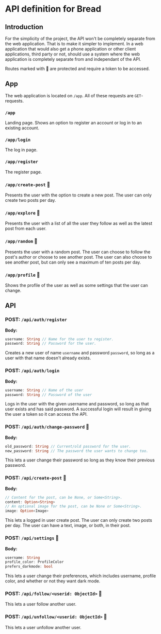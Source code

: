 # API definition for Bread

## Introduction

For the simplicity of the project, the API won't be completely separate from the web application. That is to make it simpler to implement. In a web application that would also get a phone application or other client applications, third party or not, should use a system where the web application is completely separate from and independant of the API.

Routes marked with 🔐 are protected and require a token to be accessed.

## App

The web application is located on `/app`. All of these requests are `GET`-requests.

### `/app`

Landing page. Shows an option to register an account or log in to an existing account.

### `/app/login`

The log in page.

### `/app/register`

The register page.

### `/app/create-post` 🔐

Presents the user with the option to create a new post. The user can only create two posts per day.

### `/app/explore` 🔐

Presents the user with a list of all the user they follow as well as the latest post from each user.

### `/app/random` 🔐

Presents the user with a random post. The user can choose to follow the post's author or choose to see another post. The user can also choose to see another post, but can only see a maximum of ten posts per day.

### `/app/profile` 🔐

Shows the profile of the user as well as some settings that the user can change.

## API

### POST: `/api/auth/register`

**Body:**

```rust
username: String // Name for the user to register.
password: String // Password for the user.
```

Creates a new user of name `username` and password `password`, so long as a user with that name doesn't already exists.

### POST: `/api/auth/login`

**Body:**

```rust
username: String // Name of the user
password: String // Password of the user
```

Logs in the user with the given username and password, so long as that user exists and has said password. A successful login will result in giving the user a token so it can access the API.

### POST: `/api/auth/change-password` 🔐

**Body:**

```rust
old_password: String // Current/old password for the user.
new_password: String // The password the user wants to change too.
```

This lets a user change their password so long as they know their previous password.

### POST: `/api/create-post` 🔐

**Body:**

```rust
// Content for the post, can be None, or Some<String>.
content: Option<String>
// An optional image for the post, can be None or Some<String>.
image: Option<Image>
```

This lets a logged in user create post. The user can only create two posts per day. The user can have a text, image, or both, in their post.

### POST: `/api/settings` 🔐

**Body:**

```rust
username: String
profile_color: ProfileColor
prefers_darkmode: bool
```

This lets a user change their preferences, which includes username, profile color, and whether or not they want dark mode.

### POST: `/api/follow/<userid: ObjectId>` 🔐

This lets a user follow another user.

### POST: `/api/unfollow/<userid: ObjectId>` 🔐

This lets a user unfollow another user.
